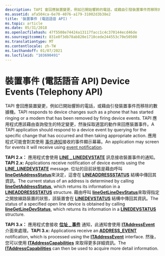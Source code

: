 ```yaml
---
description: TAPI 會回應裝置變更，例如已開始響鈴的電話，或藉由引發裝置事件而移除的數據機。
ms.assetid: afa504ca-6e70-4076-a179-31002d3b38e2
title: '裝置事件 (電話語音 API) '
ms.topic: article
ms.date: 05/31/2018
ms.openlocfilehash: 47f5508e74424a13117facc1c4c370144ecd46de
ms.sourcegitcommit: 831e8f3db78ab820e1710cede244553c70e50500
ms.translationtype: MT
ms.contentlocale: zh-TW
ms.lasthandoff: 01/07/2021
ms.locfileid: "103690491"
---
```

# <a name="device-events-telephony-api"></a><span data-ttu-id="65f72-103">裝置事件 (電話語音 API) </span><span class="sxs-lookup"><span data-stu-id="65f72-103">Device Events (Telephony API)</span></span>

<span data-ttu-id="65f72-104">TAPI 會回應裝置變更，例如已開始響鈴的電話，或藉由引發裝置事件而移除的數據機。</span><span class="sxs-lookup"><span data-stu-id="65f72-104">TAPI responds to device changes such as a phone that has started ringing or a modem that has been removed by firing device events.</span></span> <span data-ttu-id="65f72-105">TAPI 應用程式應該藉由查詢發生的特定變更，然後採取適當的動作來回應裝置事件。</span><span class="sxs-lookup"><span data-stu-id="65f72-105">A TAPI application should respond to a device event by querying for the specific change that has occurred and then taking appropriate action.</span></span> <span data-ttu-id="65f72-106">應用程式可能會對其使用 [事件通知](event-notification.md)接收的事件顯示幕幕。</span><span class="sxs-lookup"><span data-stu-id="65f72-106">An application may screen for events it will receive using [event notification](event-notification.md).</span></span>

<span data-ttu-id="65f72-107">**TAPI 2.x：** 應用程式會使用 [**LINE \_ LINEDEVSTATE**](./line-linedevstate.md) 訊息接收裝置事件的通知。</span><span class="sxs-lookup"><span data-stu-id="65f72-107">**TAPI 2.x:** Applications receive notification of device events using the [**LINE\_LINEDEVSTATE**](./line-linedevstate.md) message.</span></span> <span data-ttu-id="65f72-108">位址的目前狀態是藉由呼叫 [**lineGetAddressStatus**](/windows/win32/api/tapi/nf-tapi-linegetaddressstatus)來決定，這會在 [**LINEADDRESSSTATUS**](/windows/win32/api/tapi/ns-tapi-lineaddressstatus) 結構中傳回其資訊。</span><span class="sxs-lookup"><span data-stu-id="65f72-108">The current status of an address is determined by calling [**lineGetAddressStatus**](/windows/win32/api/tapi/nf-tapi-linegetaddressstatus), which returns its information in a [**LINEADDRESSSTATUS**](/windows/win32/api/tapi/ns-tapi-lineaddressstatus) structure.</span></span> <span data-ttu-id="65f72-109">藉由呼叫 [**lineGetLineDevStatus**](/windows/win32/api/tapi/nf-tapi-linegetlinedevstatus)來取得指定之開放線路裝置的狀態，該裝置會在 [**LINEDEVSTATUS**](/windows/win32/api/tapi/ns-tapi-linedevstatus) 結構中傳回其資訊。</span><span class="sxs-lookup"><span data-stu-id="65f72-109">The status of a specified open line device is obtained by calling [**lineGetLineDevStatus**](/windows/win32/api/tapi/nf-tapi-linegetlinedevstatus), which returns its information in a [**LINEDEVSTATUS**](/windows/win32/api/tapi/ns-tapi-linedevstatus) structure.</span></span>

<span data-ttu-id="65f72-110">**TAPI 3.x：** 應用程式會接收 [**位址 \_ 事件**](/windows/desktop/api/Tapi3if/ne-tapi3if-address_event) 通知，此通知會使用 [**ITAddressEvent**](/windows/desktop/api/tapi3if/nn-tapi3if-itaddressevent) 介面來處理。</span><span class="sxs-lookup"><span data-stu-id="65f72-110">**TAPI 3.x:** Applications receive an [**ADDRESS\_EVENT**](/windows/desktop/api/Tapi3if/ne-tapi3if-address_event) notification, which is processed using the [**ITAddressEvent**](/windows/desktop/api/tapi3if/nn-tapi3if-itaddressevent) interface.</span></span> <span data-ttu-id="65f72-111">然後，您可以使用 [**ITAddressCapabilities**](/windows/desktop/api/tapi3if/nn-tapi3if-itaddresscapabilities) 來取得更多詳細資訊。</span><span class="sxs-lookup"><span data-stu-id="65f72-111">The [**ITAddressCapabilities**](/windows/desktop/api/tapi3if/nn-tapi3if-itaddresscapabilities) can then be used to acquire more detail information.</span></span>

 

 
